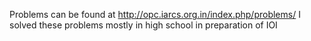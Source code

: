 Problems can be found at http://opc.iarcs.org.in/index.php/problems/
I solved these problems mostly in high school in preparation of IOI
